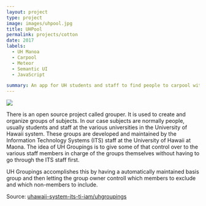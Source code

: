 ```yaml
---
layout: project
type: project
image: images/uhpool.jpg
title: UHPool
permalink: projects/cotton
date: 2017
labels:
  - UH Manoa
  - Carpool
  - Meteor
  - Semantic UI
  - JavaScript

summary: An app for UH students and staff to find people to carpool with
---
```


<img class="ui image" src="{{ site.baseurl }}/images/uhgroupingslong.jpg">


There is an open source project called grouper. It is used to create and organize groups of subjects. In our case subjects are normally people, usually students and staff at the various universities in the University of Hawaii system. These groups are developed and maintained by the Information Technology Systems (ITS) staff at the University of Hawaii at Maona. The idea of UH Groupings is to give some of that control over to the various staff members in charge of the groups themselves without having to go through the ITS staff first.

UH Groupings accomplishes this by having a automatically maintained basis group and then letting the group owner controll which members to exclude and which non-members to include.

Source: <a href="https://github.com/uhawaii-system-its-ti-iam/uhgroupings"><i class="large github icon "></i>uhawaii-system-its-ti-iam/uhgroupings</a>

